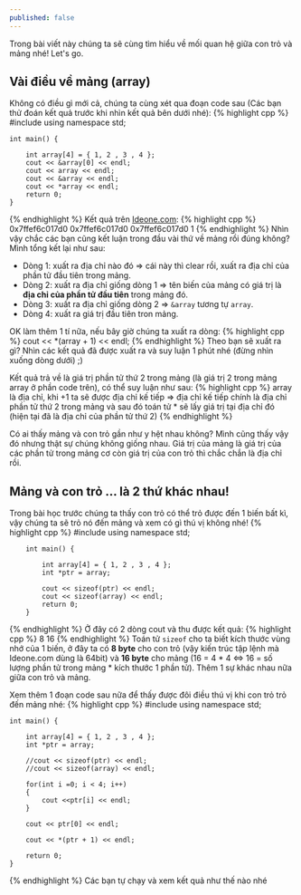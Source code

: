 ```yaml
---
published: false
---
```

Trong bài viết này chúng ta sẽ cùng tìm hiểu về mối quan hệ giữa con trỏ và mảng nhé! Let's go.
## Vài điều về mảng (array)
Không có điều gì mới cả, chúng ta cùng xét qua đoạn code sau (Các bạn thử đoán kết quả trước khi nhìn kết quả bên dưới nhé):
{% highlight cpp %}
    #include <iostream>
    using namespace std;
     
    int main() {
     
    	int array[4] = { 1, 2 , 3 , 4 };
      	cout << &array[0] << endl;
    	cout << array << endl;
    	cout << &array << endl;
    	cout << *array << endl;
    	return 0;
    }
{% endhighlight %}
Kết quả trên [Ideone.com](https://ideone.com/9WbFbU):
{% highlight cpp %}
	0x7ffef6c017d0
	0x7ffef6c017d0
  	0x7ffef6c017d0
	1
{% endhighlight %}
Nhìn vậy chắc các bạn cũng kết luận trong đầu vài thứ về mảng rồi đúng không? Mình tổng kết lại như sau:
  - Dòng 1: xuất ra địa chỉ nào đó => cái này thì clear rồi, xuất ra địa chỉ của phần tử đầu tiên trong mảng.
  - Dòng 2: xuất ra địa chỉ giống dòng 1 => tên biến của mảng có giá trị là **địa chỉ của phần tử đầu tiên** trong mảng đó.
  - Dòng 3: xuất ra địa chỉ giống dòng 2 => ``&array`` tương tự ``array``.
  - Dòng 4: xuất ra giá trị đầu tiên tron mảng.
  
OK làm thêm 1 tí nữa, nếu bây giờ chúng ta xuất ra dòng:
{% highlight cpp %}
	cout << *(array + 1) << endl;
{% endhighlight %}
Theo bạn sẽ xuất ra gì? Nhìn các kết quả đã được xuất ra và suy luận 1 phút nhé (đừng nhìn xuống dòng dưới) ;)

Kết quả trả về là giá trị phần tử thứ 2 trong mảng (là giá trị 2 trong mảng array ở phần code trên), có thể suy luận như sau:
{% highlight cpp %}
  array là địa chỉ, khi +1 ta sẽ được địa chỉ kế tiếp => địa chỉ kế tiếp chính là địa chỉ phần tử thứ 2 trong mảng và sau đó toán tử * sẽ lấy giá trị tại địa chỉ đó (hiện tại đã là địa chỉ của phần tử thứ 2)
{% endhighlight %}
  
Có ai thấy mảng và con trỏ gần như y hệt nhau không? Mình cũng thấy vậy đó nhưng thật sự chúng không giống nhau. Giá trị của mảng là giá trị của các phần tử trong mảng cơ còn giá trị của con trỏ thì chắc chắn là địa chỉ rồi.
## Mảng và con trỏ ... là 2 thứ khác nhau!
Trong bài học trước chúng ta thấy con trỏ có thể trỏ được đến 1 biến bất kì, vậy chúng ta sẽ trỏ nó đến mảng và xem có gì thú vị không nhé!
{% highlight cpp %}
        #include <iostream>
        using namespace std;
     
        int main() {
     
        	int array[4] = { 1, 2 , 3 , 4 };
          	int *ptr = array;
     
          	cout << sizeof(ptr) << endl;
          	cout << sizeof(array) << endl;
        	return 0;
        }
{% endhighlight %}
Ở đây có 2 dòng cout và thu được kết quả:
{% highlight cpp %}
	8
	16
{% endhighlight %}
Toán tử ``sizeof`` cho ta biết kích thước vùng nhớ của 1 biến, ở đây ta có **8 byte** cho con trỏ (vậy kiến trúc tập lệnh mà Ideone.com dùng là 64bit) và **16 byte** cho mảng (16 = 4 * 4 <=> 16 = số lượng phần tử trong mảng * kích thước 1 phần tử). Thêm 1 sự khác nhau nữa giữa con trỏ và mảng.

Xem thêm 1 đoạn code sau nữa để thấy được đôi điều thú vị khi con trỏ trỏ đến mảng nhé:
{% highlight cpp %}
    #include <iostream>
    using namespace std;
     
    int main() {
     
    	int array[4] = { 1, 2 , 3 , 4 };
      	int *ptr = array;
      	
      	//cout << sizeof(ptr) << endl;
      	//cout << sizeof(array) << endl;
      	
      	for(int i =0; i < 4; i++)
      	{
      		cout <<ptr[i] << endl;
      	}
      	
      	cout << ptr[0] << endl;
      	
      	cout << *(ptr + 1) << endl;
      	
    	return 0;
    }
{% endhighlight %}
Các bạn tự chạy và xem kết quả như thế nào nhé